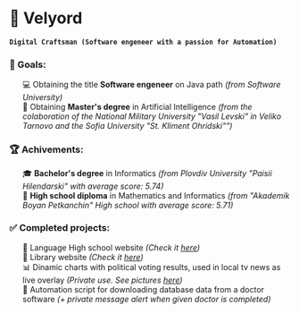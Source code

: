 # 🐐 Velyord

**`Digital Craftsman (Software engeneer with a passion for Automation)`**

### 🎯 Goals:
<ul>
  💻 Obtaining the title <strong>Software engeneer</strong> on Java path <i>(from Software University)</i><br />
  🤖 Obtaining <strong>Master's degree</strong> in Artificial Intelligence <i>(from the colaboration of the National Military University "Vasil Levski" in Veliko Tarnovo and the Sofia University "St. Kliment Ohridski"")</i>
</ul>

### 🏆 Achivements:
<ul>
  🎓 <strong>Bachelor's degree</strong> in Informatics <i>(from Plovdiv University "Paisii Hilendarski" with average score: 5.74)</i><br />
  🏫 <strong>High school diploma</strong> in Mathematics and Informatics <i>(from "Akademik Boyan Petkanchin" High school with average score: 5.71)</i>
</ul>

### ✅ Completed projects:
<ul>
  🏫 Language High school website <i>(Check it <a href="https://www.eg-dg-bg.com" target="_blank">here</a>)</i><br />
  📖 Library website <i>(Check it <a href="http://dglib.escom.bg" target="_blank">here</a>)</i><br />
  📊 Dinamic charts with political voting results, used in local tv news as live overlay <i>(Private use. See pictures <a href="https://imgur.com/a/rSxJx7K" target="_blank">here</a>)</i><br />
  🤖 Automation script for downloading database data from a doctor software <i>(+ private message alert when given doctor is completed)</i>
</ul>
